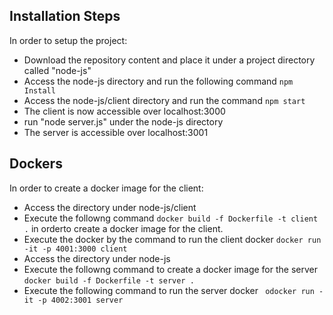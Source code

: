 ## Installation Steps
In order to setup the project:
- Download the repository content and place it under a project directory called "node-js"
- Access the node-js directory and run the following command
 ```npm Install```
- Access the node-js/client directory and run the command 
 ```npm start```
- The client is now accessible over localhost:3000
- run "node server.js" under the node-js directory
- The server is accessible over localhost:3001


## Dockers
In order to create a docker image for the client:
- Access the directory under node-js/client
- Execute the followng command 
```docker build -f Dockerfile -t client .``` 
in orderto create a docker image for the client.
- Execute the docker by the command to run the client docker
 ```docker run -it -p 4001:3000 client```
- Access the directory under node-js
- Execute the followng command to create a docker image for the server
```docker build -f Dockerfile -t server .```
- Execute the following command to run the server docker
``` odocker run -it -p 4002:3001 server```
